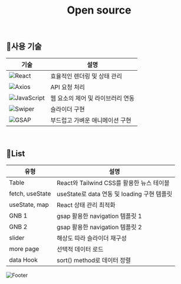 <div align="center">
	<h1>Open source</h1>
</div>

<br/>

## 🧩사용 기술
|기술|설명|
|---|---|
|![React](https://img.shields.io/badge/react-%2320232a.svg?style=flat-square&logo=react&logoColor=%2361DAFB)|효율적인 렌더링 및 상태 관리|
|![Axios](https://img.shields.io/badge/axios-5A29E4?style=flat-square&logo=axios&logoColor=ffffff)|API 요청 처리|
|![JavaScript](https://img.shields.io/badge/-JavaScript-dc8d2d?style=flat-square&logo=javascript&logoColor=ffffff)|웹 요소의 제어 및 라이브러리 연동|
|![Swiper](https://img.shields.io/badge/Swiper-6332F6?style=flat-square&logo=swiper&logoColor=white&style=flat-square)|슬라이더 구현|
|![GSAP](https://img.shields.io/badge/GSAP-88CE02?style=flat-square&logo=greensock&logoColor=white&style=flat-square)|부드럽고 가벼운 애니메이션 구현|

<br/>

## 📃List
|유형|설명|
|---|---|
| Table | React와 Tailwind CSS를 활용한 뉴스 테이블 |
| fetch, useState | useState로 data 연동 및 loading 구현 템플릿 |
| useState, map | React 상태 관리 최적화 |
| GNB 1 | gsap 활용한 navigation 템플릿 1 |
| GNB 2 | gsap 활용한 navigation 템플릿 2 |
| slider | 해상도 따라 슬라이더 재구성 |
| more page | 선택적 데이터 로드 |
| data Hook | sort() method로 데이터 정렬 |

![Footer](https://capsule-render.vercel.app/api?type=waving&color=5f6571&height=100&section=footer)